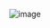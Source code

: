 ![image](https://user-images.githubusercontent.com/22516811/163429799-8013ce40-eca4-418e-88f3-594ce4b4fa8d.png)
